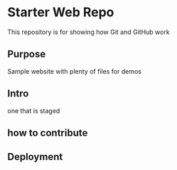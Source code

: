 # Starter Web Repo

This repository is for showing how Git and GitHub work

## Purpose

Sample website with plenty of files for demos

## Intro
one that is staged

## how to contribute

## Deployment